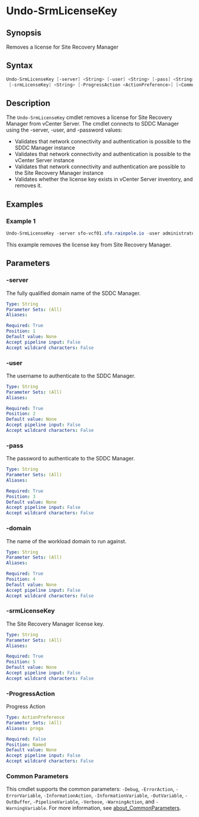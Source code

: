 # Undo-SrmLicenseKey

## Synopsis

Removes a license for Site Recovery Manager

## Syntax

```powershell
Undo-SrmLicenseKey [-server] <String> [-user] <String> [-pass] <String> [-domain] <String>
 [-srmLicenseKey] <String> [-ProgressAction <ActionPreference>] [<CommonParameters>]
```

## Description

The `Undo-SrmLicenseKey` cmdlet removes a license for Site Recovery Manager from vCenter Server.
The cmdlet connects to SDDC Manager using the -server, -user, and -password values:

- Validates that network connectivity and authentication is possible to the SDDC Manager instance
- Validates that network connectivity and authentication is possible to the vCenter Server instance
- Validates that network connectivity and authentication are possible to the Site Recovery Manager instance
- Validates whether the license key exists in vCenter Server inventory, and removes it.

## Examples

### Example 1

```powershell
Undo-SrmLicenseKey -server sfo-vcf01.sfo.rainpole.io -user administrator@vsphere.local -pass VMw@re1! -domain sfo-m01 -srmLicenseKey 00000-11111-22222-33333-4444
```

This example removes the license key from Site Recovery Manager.

## Parameters

### -server

The fully qualified domain name of the SDDC Manager.

```yaml
Type: String
Parameter Sets: (All)
Aliases:

Required: True
Position: 1
Default value: None
Accept pipeline input: False
Accept wildcard characters: False
```

### -user

The username to authenticate to the SDDC Manager.

```yaml
Type: String
Parameter Sets: (All)
Aliases:

Required: True
Position: 2
Default value: None
Accept pipeline input: False
Accept wildcard characters: False
```

### -pass

The password to authenticate to the SDDC Manager.

```yaml
Type: String
Parameter Sets: (All)
Aliases:

Required: True
Position: 3
Default value: None
Accept pipeline input: False
Accept wildcard characters: False
```

### -domain

The name of the workload domain to run against.

```yaml
Type: String
Parameter Sets: (All)
Aliases:

Required: True
Position: 4
Default value: None
Accept pipeline input: False
Accept wildcard characters: False
```

### -srmLicenseKey

The Site Recovery Manager license key.

```yaml
Type: String
Parameter Sets: (All)
Aliases:

Required: True
Position: 5
Default value: None
Accept pipeline input: False
Accept wildcard characters: False
```

### -ProgressAction

Progress Action

```yaml
Type: ActionPreference
Parameter Sets: (All)
Aliases: proga

Required: False
Position: Named
Default value: None
Accept pipeline input: False
Accept wildcard characters: False
```

### Common Parameters

This cmdlet supports the common parameters: `-Debug`, `-ErrorAction`, `-ErrorVariable`, `-InformationAction`, `-InformationVariable`, `-OutVariable`, `-OutBuffer`, `-PipelineVariable`, `-Verbose`, `-WarningAction`, and `-WarningVariable`. For more information, see [about_CommonParameters](http://go.microsoft.com/fwlink/?LinkID=113216).
